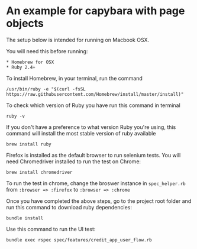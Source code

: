 An example for capybara with page objects
============================================================

The setup below is intended for running on Macbook OSX. 

You will need this before running: 

    * Homebrew for OSX 
    * Ruby 2.4+

To install Homebrew, in your terminal, run the command
 
    /usr/bin/ruby -e "$(curl -fsSL https://raw.githubusercontent.com/Homebrew/install/master/install)"

To check which version of Ruby you have run this command in terminal

    ruby -v

If you don't have a preference to what version Ruby you're using, this command will install the most stable version of ruby available

    brew install ruby
     
Firefox is installed as the default browser to run selenium tests. You will need Chromedriver installed to run the test on Chrome:     

    brew install chromedriver
    
To run the test in chrome, change the broswer instance in `spec_helper.rb` from `:browser => :firefox` to `:browser => :chrome`
     
Once you have completed the above steps, go to the project root folder and run this command to download ruby dependencies:  

    bundle install 
    
Use this command to run the UI test:

    bundle exec rspec spec/features/credit_app_user_flow.rb 
